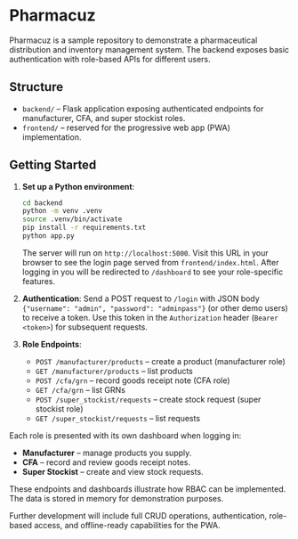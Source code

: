 # Pharmacuz

Pharmacuz is a sample repository to demonstrate a pharmaceutical distribution and inventory management system. The backend exposes basic authentication with role-based APIs for different users.

## Structure

- `backend/` – Flask application exposing authenticated endpoints for manufacturer, CFA, and super stockist roles.
- `frontend/` – reserved for the progressive web app (PWA) implementation.

## Getting Started

1. **Set up a Python environment**:
   ```bash
   cd backend
   python -m venv .venv
   source .venv/bin/activate
   pip install -r requirements.txt
   python app.py
   ```
   The server will run on `http://localhost:5000`.
   Visit this URL in your browser to see the login page served from
   `frontend/index.html`.
After logging in you will be redirected to `/dashboard` to see your role-specific features.

2. **Authentication**:
   Send a POST request to `/login` with JSON body `{"username": "admin", "password": "adminpass"}` (or other demo users) to receive a token.
   Use this token in the `Authorization` header (`Bearer <token>`) for subsequent requests.

3. **Role Endpoints**:
   - `POST /manufacturer/products` – create a product (manufacturer role)
   - `GET /manufacturer/products` – list products
   - `POST /cfa/grn` – record goods receipt note (CFA role)
   - `GET /cfa/grn` – list GRNs
   - `POST /super_stockist/requests` – create stock request (super stockist role)
   - `GET /super_stockist/requests` – list requests

Each role is presented with its own dashboard when logging in:
   - **Manufacturer** – manage products you supply.
   - **CFA** – record and review goods receipt notes.
   - **Super Stockist** – create and view stock requests.

These endpoints and dashboards illustrate how RBAC can be implemented. The data is stored in memory for demonstration purposes.

Further development will include full CRUD operations, authentication, role-based access, and offline-ready capabilities for the PWA.

